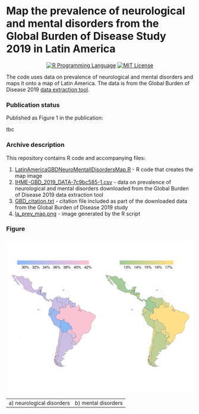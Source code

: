 # Map the prevalence of neurological and mental disorders from the Global Burden of Disease Study 2019 in Latin America

<p align="center">
	<a href="https://en.wikipedia.org/wiki/R_(programming_language)"><img
		alt="R Programming Language"
		src="https://img.shields.io/badge/Language-R-%232268BB.svg"></a>
	<a href="https://opensource.org/licenses/MIT"><img
		alt="MIT License"
		src="https://img.shields.io/badge/license-MIT-blue.svg"></a>
</p>

The code uses data on prevalence of neurological and mental disorders and maps it onto a map of Latin America. The data is from the Global Burden of Disease 2019 [data extraction tool](https://vizhub.healthdata.org/gbd-results/).

### Publication status

Published as Figure 1 in the publication:

tbc

### Archive description

This repository contains R code and accompanying files:

1.  [LatinAmericaGBDNeuroMentalIDisordersMap.R](https://github.com/vaughanbell/LatinAmericaGBDMap/blob/main/LatinAmericaGBDNeuroMentalIDisordersMap.R) - R code that creates the map image
2.  [IHME-GBD_2019_DATA-7c9bc585-1.csv](https://github.com/vaughanbell/LatinAmericaGBDMap/blob/main/IHME-GBD_2019_DATA-7c9bc585-1.csv) - data on prevalence of neurological and mental disorders downloaded from the Global Burden of Disease 2019 data extraction tool
3.  [GBD_citation.txt](https://github.com/vaughanbell/LatinAmericaGBDMap/blob/main/GBD_citation.txt) - citation file included as part of the downloaded data from the Global Burden of Disease 2019 study
4.  [la_prev_map.png](https://github.com/vaughanbell/LatinAmericaGBDMap/blob/main/la_prev_map.png) - image generated by the R script

### Figure
<img src="https://github.com/vaughanbell/LatinAmericaGBDMap/blob/main/la_prev_map.png?raw=true">
<div align="center">
    <table border = "0">
     <tr>
        <td>a) neurological disorders</td>
        <td>b) mental disorders</td>
     </tr>
    </table>
    </div>
